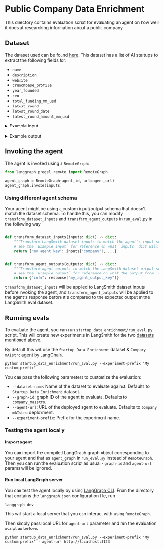 # Public Company Data Enrichment

This directory contains evaluation script for evaluating an agent on how well it does at researching information about a public company.

## Dataset

The dataset used can be found [here](https://smith.langchain.com/public/afabd12a-62fa-4c09-b083-6b1742b4cc3a/d). This dataset has a list of AI startups to extract the following fields for:
  - `name`
  - `description`
  - `website`
  - `crunchbase_profile`
  - `year_founded`
  - `ceo`
  - `total_funding_mm_usd`
  - `latest_round`
  - `latest_round_date`
  - `latest_round_amount_mm_usd`

<details>
<summary>Example input</summary>


  ```json
  {
    "company": "LangChain",
    "extraction_schema": {
      "type": "object",
      "title": "company_info",
      "required": [
        "name",
        "description",
        "website",
        "crunchbase_profile",
        "year_founded",
        "ceo",
        "total_funding_mm_usd",
        "latest_round",
        "latest_round_date",
        "latest_round_amount_mm_usd"
      ],
      "properties": {
        "ceo": {
          "type": "string",
          "description": "Name of the company's CEO"
        },
        "name": {
          "type": "string",
          "description": "Official company name"
        },
        "website": {
          "type": "string",
          "format": "uri",
          "description": "Company's official website URL"
        },
        "description": {
          "type": "string",
          "description": "Brief description of the company and its activities"
        },
        "latest_round": {
          "type": "string",
          "description": "Type of the most recent funding round (e.g., Series A, Seed, etc.)"
        },
        "year_founded": {
          "type": "integer",
          "minimum": 1800,
          "description": "Year when the company was founded"
        },
        "latest_round_date": {
          "type": "string",
          "format": "date",
          "description": "Date of the most recent funding round (YYYY-MM-DD)"
        },
        "crunchbase_profile": {
          "type": "string",
          "format": "uri",
          "description": "Company's Crunchbase profile URL"
        },
        "total_funding_mm_usd": {
          "type": "number",
          "minimum": 0,
          "description": "Total funding raised in millions of USD"
        },
        "latest_round_amount_mm_usd": {
          "type": "number",
          "minimum": 0,
          "description": "Amount raised in the most recent funding round in millions of USD"
        }
      },
      "description": "Company information"
    }
  } 
  ```
</details>
<br>
<details>
<summary>Example output</summary>

  ```json
  {
    "info": {
      "ceo": "Harrison Chase",
      "name": "LangChain, Inc.",
      "website": "https://www.langchain.com",
      "description": "LangChain helps developers to build applications powered by large language models (LLMs). It provides tools and frameworks to integrate LLMs with external data sources and APIs, facilitating the creation of advanced AI applications.",
      "latest_round": "Series A",
      "year_founded": 2022,
      "latest_round_date": "2024-02-15",
      "crunchbase_profile": "https://www.crunchbase.com/organization/langchain",
      "total_funding_mm_usd": 35,
      "latest_round_amount_mm_usd": 25
    }
  }
  ```
</details>

## Invoking the agent

The agent is invoked using a `RemoteGraph`:

```python
from langgraph.pregel.remote import RemoteGraph

agent_graph = RemoteGraph(agent_id, url=agent_url)
agent_graph.invoke(inputs)
```

### Using different agent schema

Your agent might be using a custom input/output schema that doesn't match the dataset schema. To handle this, you can modify `transform_dataset_inputs` and `transform_agent_outputs` in `run_eval.py` in the following way:

```python

def transform_dataset_inputs(inputs: dict) -> dict:
    """Transform LangSmith dataset inputs to match the agent's input schema before invoking the agent."""
    # see the `Example input` for reference on what `inputs` dict will look like
    return {"my_agent_key": inputs["company"], ...}


def transform_agent_outputs(outputs: dict) -> dict:
    """Transform agent outputs to match the LangSmith dataset output schema."""
    # see the `Example output` for reference on what the output from `run_agent` would look like
    return {"info": response["my_agent_output_key"]}
```

`transform_dataset_inputs` will be applied to LangSmith dataset inputs before invoking the agent, and `transform_agent_outputs` will be applied to the agent's response before it's compared to the expected output in the LangSmith eval dataset.

## Running evals

To evaluate the agent, you can run `startup_data_enrichment/run_eval.py` script. This will create new experiments in LangSmith for the two [datasets](#datasets) mentioned above.

By default this will use the `Startup Data Enrichment` dataset & `Company mAIstro` agent by LangChain.

```shell
python startup_data_enrichment/run_eval.py --experiment-prefix "My custom prefix"
```

You can pass the following parameters to customize the evaluation:

- `--dataset-name`: Name of the dataset to evaluate against. Defaults to `Startup Data Enrichment` dataset.
- `--graph-id`: graph ID of the agent to evaluate. Defaults to `company_maistro`.
- `--agent-url`: URL of the deployed agent to evaluate. Defaults to `Company mAIstro` deployment.
- `--experiment-prefix`: Prefix for the experiment name.

### Testing the agent locally

#### Import agent

You can import the compiled LangGraph graph object corresponding to your agent and that as `agent_graph` in `run_eval.py` instead of `RemoteGraph`. Then you can run the evaluation script as usual - `graph-id` and `agent-url` params will be ignored.

#### Run local LangGraph server

You can test the agent locally by using [LangGraph CLI](https://langchain-ai.github.io/langgraph/tutorials/langgraph-platform/local-server/#launch-langgraph-server). From the directory that contains the `langgraph.json` configuration file, run

```shell
langgraph dev
```

This will start a local server that you can interact with using `RemoteGraph`.

Then simply pass local URL for `agent-url` parameter and run the evaluation script as before:

```shell
python startup_data_enrichment/run_eval.py --experiment-prefix "My custom prefix" --agent-url http://localhost:8123
```